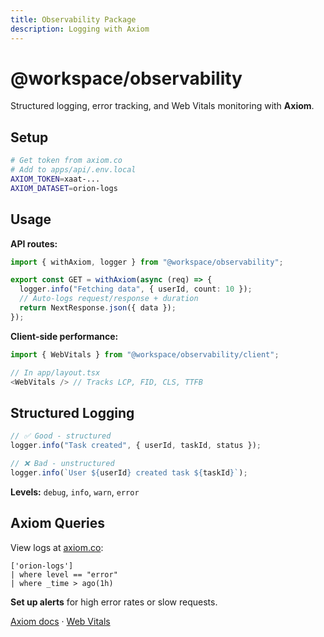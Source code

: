 ```yaml
---
title: Observability Package
description: Logging with Axiom
---
```


# @workspace/observability

Structured logging, error tracking, and Web Vitals monitoring with **Axiom**.

## Setup

```bash
# Get token from axiom.co
# Add to apps/api/.env.local
AXIOM_TOKEN=xaat-...
AXIOM_DATASET=orion-logs
```

## Usage

**API routes:**

```typescript
import { withAxiom, logger } from "@workspace/observability";

export const GET = withAxiom(async (req) => {
  logger.info("Fetching data", { userId, count: 10 });
  // Auto-logs request/response + duration
  return NextResponse.json({ data });
});
```

**Client-side performance:**

```typescript
import { WebVitals } from "@workspace/observability/client";

// In app/layout.tsx
<WebVitals /> // Tracks LCP, FID, CLS, TTFB
```

## Structured Logging

```typescript
// ✅ Good - structured
logger.info("Task created", { userId, taskId, status });

// ❌ Bad - unstructured
logger.info(`User ${userId} created task ${taskId}`);
```

**Levels:** `debug`, `info`, `warn`, `error`

## Axiom Queries

View logs at [axiom.co](https://axiom.co):

```apl
['orion-logs']
| where level == "error"
| where _time > ago(1h)
```

**Set up alerts** for high error rates or slow requests.

[Axiom docs](https://axiom.co/docs) · [Web Vitals](https://web.dev/vitals)
